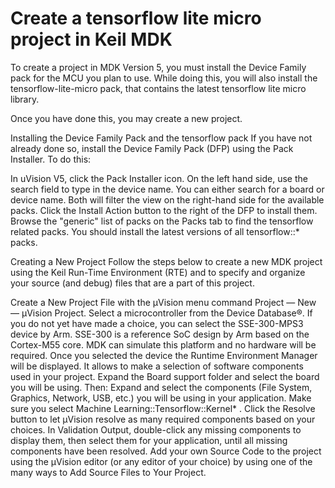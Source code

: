 # Create a tensorflow lite micro project in Keil MDK

To create a project in MDK Version 5, you must install the Device Family pack for the MCU you plan to use. 
While doing this, you will also install the tensorflow-lite-micro pack, that contains the latest tensorflow lite micro library.

Once you have done this, you may create a new project.

Installing the Device Family Pack and the tensorflow pack
If you have not already done so, install the Device Family Pack (DFP) using the Pack Installer. To do this:

In uVision V5, click the Pack Installer icon.
On the left hand side, use the search field to type in the device name. You can either search for a board or device name. Both will 
filter the view on the right-hand side for the available packs. 
Click the Install Action button to the right of the DFP to install them.
Browse the "generic" list of packs on the Packs tab to find the tensorflow related packs. You should install the latest versions of all tensorflow::* packs.

Creating a New Project
Follow the steps below to create a new MDK project using the Keil Run-Time Environment (RTE) and to specify and organize your source (and debug) files that are a part of this project.

Create a New Project File with the µVision menu command Project — New — µVision Project.
Select a microcontroller from the Device Database®. 
If you do not yet have made a choice, you can select the SSE-300-MPS3 device by Arm. SSE-300 is a reference SoC design by Arm based on the Cortex-M55 core. 
MDK can simulate this platform and no hardware will be required.
Once you selected the device the Runtime Environment Manager will be displayed. It allows to make a selection of software components used in your project.
Expand the Board support folder and select the board you will be using. Then:
Expand and select the components (File System, Graphics, Network, USB, etc.) you will be using in your application.
Make sure you select Machine Learning::Tensorflow::Kernel* .
Click the Resolve button to let µVision resolve as many required components based on your choices.
In Validation Output, double-click any missing components to display them, then select them for your application, until all missing components have been resolved.
Add your own Source Code to the project using the µVision editor (or any editor of your choice) by using one of the many ways to Add Source Files to Your Project.
